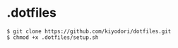 .dotfiles
========

    $ git clone https://github.com/kiyodori/dotfiles.git
    $ chmod +x .dotfiles/setup.sh

